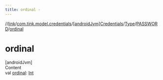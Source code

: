 ```yaml
---
title: ordinal -
---
```

//[link](../../../../index.md)/[com.tink.model.credentials](../../../index.md)/[[androidJvm]Credentials](../../index.md)/[Type](../index.md)/[PASSWORD](index.md)/[ordinal](ordinal.md)



# ordinal  
[androidJvm]  
Content  
val [ordinal](ordinal.md): [Int](https://kotlinlang.org/api/latest/jvm/stdlib/kotlin/-int/index.html)  



